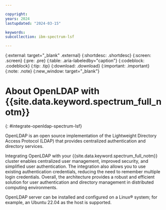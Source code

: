 ```yaml
---

copyright:
years: 2024
lastupdated: "2024-03-15"

keywords:
subcollection: ibm-spectrum-lsf

---
```


{:external: target="_blank" .external}
{:shortdesc: .shortdesc}
{:screen: .screen}
{:pre: .pre}
{:table: .aria-labeledby="caption"}
{:codeblock: .codeblock}
{:tip: .tip}
{:download: .download}
{:important: .important}
{:note: .note}
{:new_window: target="_blank"}

# About OpenLDAP with {{site.data.keyword.spectrum_full_notm}}
{: #integrate-openldap-spectrum-lsf}

OpenLDAP is an open source implementation of the Lightweight Directory Access Protocol (LDAP) that provides centralized authentication and directory services.

Integrating OpenLDAP with your {{site.data.keyword.spectrum_full_notm}} cluster enables centralized user management, improved security, and simplified user authentication. The integration also allows you to use existing authentication credentials, reducing the need to remember multiple login credentials. Overall, the architecture provides a robust and efficient solution for user authentication and directory management in distributed computing environments.

OpenLDAP server can be installed and configured on a Linux&reg; system; for example, an Ubuntu 22.04 as the host is supported.
